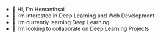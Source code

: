 - 👋 Hi, I’m Hemanthsai
- 👀 I’m interested in Deep Learning and Web Development
- 🌱 I’m currently learning Deep Learning
- 💞️ I’m looking to collaborate on Deep Learning Projects

<!---
Hemanthghs/Hemanthghs is a ✨ special ✨ repository because its `README.md` (this file) appears on your GitHub profile.
You can click the Preview link to take a look at your changes.
--->
